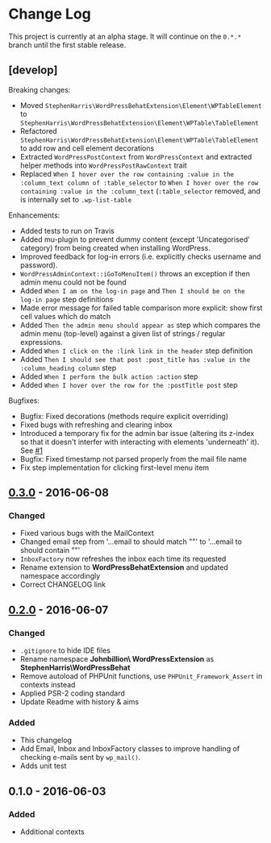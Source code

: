 # Change Log
This project is currently at an alpha stage. It will continue on the `0.*.*` branch until the first stable release.  

## [develop]

Breaking changes:
- Moved `StephenHarris\WordPressBehatExtension\Element\WPTableElement` to `StephenHarris\WordPressBehatExtension\Element\WPTable\TableElement`
- Refactored `StephenHarris\WordPressBehatExtension\Element\WPTable\TableElement` to add row and cell element decorations
- Extracted `WordPressPostContext` from `WordPressContext` and extracted helper methods into `WordPressPostRawContext` trait
- Replaced `When I hover over the row containing :value in the :column_text column of :table_selector` to `When I hover over the row containing :value in the :column_text` (`:table_selector` removed, and is internally set to `.wp-list-table`

Enhancements:
- Added tests to run on Travis
- Added mu-plugin to prevent dummy content (except 'Uncategorised' category) from being created when installing WordPress.
- Improved feedback for log-in errors (i.e. explicitly checks username and password).
- `WordPressAdminContext::iGoToMenuItem()` throws an exception if then admin menu could not be found 
- Added `When I am on the log-in page` and `Then I should be on the log-in page` step definitions
- Made error message for failed table comparison more explicit: show first cell values which do match
- Added `Then the admin menu should appear as` step which compares the admin menu (top-level) against a given list of strings / regular expressions.
- Added `When I click on the :link link in the header` step definition
- Added `Then I should see that post :post_title has :value in the :column_heading column` step
- Added `When I perform the bulk action :action` step
- Added `When I hover over the row for the :postTitle post` step

Bugfixes:
- Bugfix: Fixed decorations (methods require explicit overriding)
- Fixed bugs with refreshing and clearing inbox
- Introduced a temporary fix for the admin bar issue (altering its z-index so that it doesn't interfer with interacting with elements 'underneath' it). See [#1](https://github.com/stephenharris/WordPressBehatExtension/issues/1)
- Bugfix: Fixed timestamp not parsed properly from the mail file name
- Fix step implementation for clicking first-level menu item


## [0.3.0] - 2016-06-08
### Changed
- Fixed various bugs with the MailContext
- Changed email step from '...email to <email> should match "<message>"' to '...email to <email> should contain "<message>"'
- `InboxFactory` now refreshes the inbox each time its requested
- Rename extension to **WordPressBehatExtension** and updated namespace accordingly
- Correct CHANGELOG link

## [0.2.0] - 2016-06-07
### Changed
- `.gitignore` to hide IDE files
- Rename namespace **Johnbillion\ WordPressExtension** as **StephenHarris\WordPressBehat**
- Remove autoload of PHPUnit functions, use `PHPUnit_Framework_Assert` in contexts instead
- Applied PSR-2 coding standard
- Update Readme with history & aims

### Added
- This changelog
- Add Email, Inbox and InboxFactory classes to improve handling of checking e-mails sent by `wp_mail()`. 
- Adds unit test

## 0.1.0 - 2016-06-03
### Added
- Additional contexts 


[0.3.0]: https://github.com/stephenharris/WordPressBehatExtension/compare/0.2.0...0.3.0
[0.2.0]: https://github.com/stephenharris/WordPressBehatExtension/compare/0.1.0...0.2.0

